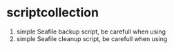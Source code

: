 # scriptcollection

1. simple Seafile backup script, be carefull when using
2. simple Seafile cleanup script, be carefull when using
